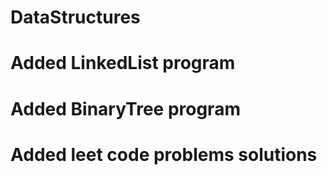 # DataStructures
# Added LinkedList program
# Added BinaryTree program
# Added leet code problems solutions
